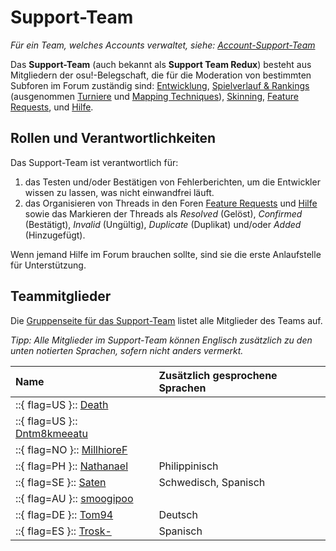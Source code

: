 # Support-Team

*Für ein Team, welches Accounts verwaltet, siehe: [Account-Support-Team](/wiki/People/The_Team/Account_support_team)*

Das **Support-Team** (auch bekannt als **Support Team Redux**) besteht aus Mitgliedern der osu!-Belegschaft, die für die Moderation von bestimmten Subforen im Forum zuständig sind: [Entwicklung](https://osu.ppy.sh/community/forums/2), [Spielverlauf & Rankings](https://osu.ppy.sh/community/forums/13) (ausgenommen [Turniere](https://osu.ppy.sh/community/forums/55) und [Mapping Techniques](https://osu.ppy.sh/community/forums/61)), [Skinning](https://osu.ppy.sh/community/forums/15), [Feature Requests](https://osu.ppy.sh/community/forums/4), und [Hilfe](https://osu.ppy.sh/community/forums/5).

## Rollen und Verantwortlichkeiten

Das Support-Team ist verantwortlich für:

1. das Testen und/oder Bestätigen von Fehlerberichten, um die Entwickler wissen zu lassen, was nicht einwandfrei läuft.
2. das Organisieren von Threads in den Foren [Feature Requests](https://osu.ppy.sh/community/forums/4) und [Hilfe](https://osu.ppy.sh/community/forums/5) sowie das Markieren der Threads als *Resolved* (Gelöst), *Confirmed* (Bestätigt), *Invalid* (Ungültig), *Duplicate* (Duplikat) und/oder *Added* (Hinzugefügt).

Wenn jemand Hilfe im Forum brauchen sollte, sind sie die erste Anlaufstelle für Unterstützung.

## Teammitglieder

Die [Gruppenseite für das Support-Team](https://osu.ppy.sh/groups/22) listet alle Mitglieder des Teams auf.

*Tipp: Alle Mitglieder im Support-Team können Englisch zusätzlich zu den unten notierten Sprachen, sofern nicht anders vermerkt.*

| Name | Zusätzlich gesprochene Sprachen |
| :-- | :-- |
| ::{ flag=US }:: [Death](https://osu.ppy.sh/users/3242450) |  |
| ::{ flag=US }:: [Dntm8kmeeatu](https://osu.ppy.sh/users/5428812) |  |
| ::{ flag=NO }:: [MillhioreF](https://osu.ppy.sh/users/941094) |  |
| ::{ flag=PH }:: [Nathanael](https://osu.ppy.sh/users/2295078) | Philippinisch |
| ::{ flag=SE }:: [Saten](https://osu.ppy.sh/users/444506) | Schwedisch, Spanisch |
| ::{ flag=AU }:: [smoogipoo](https://osu.ppy.sh/users/1040328) |  |
| ::{ flag=DE }:: [Tom94](https://osu.ppy.sh/users/1857058) | Deutsch |
| ::{ flag=ES }:: [Trosk-](https://osu.ppy.sh/users/3469385) | Spanisch |
